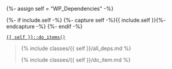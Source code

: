 {%- assign self = "WP_Dependencies" -%}

{%- if include.self -%}
  {%- capture self -%}{{ include.self }}{%- endcapture -%}
{%- endif -%}

<p><code><a href="https://developer.wordpress.org/reference/classes/{{ self | downcase }}/do_items/">{{ self }}::do_items()</a></code></p>

<blockquote>

{% include classes/{{ self }}/all_deps.md %}

{% include classes/{{ self }}/do_item.md %}

</blockquote>
